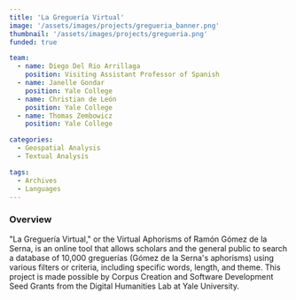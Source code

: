 ```yaml
---
title: 'La Greguería Virtual'
image: '/assets/images/projects/gregueria_banner.png'
thumbnail: '/assets/images/projects/gregueria.png'
funded: true

team:
  - name: Diego Del Rio Arrillaga
    position: Visiting Assistant Professor of Spanish
  - name: Janelle Gondar
    position: Yale College
  - name: Christian de León
    position: Yale College
  - name: Thomas Zembowicz
    position: Yale College

categories:
  - Geospatial Analysis
  - Textual Analysis

tags:
  - Archives
  - Languages
---
```


### Overview

"La Greguería Virtual," or the Virtual Aphorisms of Ramón Gómez de la Serna, is an online tool that allows scholars and the general public to search a database of 10,000 greguerías (Gómez de la Serna's aphorisms) using various filters or criteria, including specific words, length, and theme. This project is made possible by Corpus Creation and Software Development Seed Grants from the Digital Humanities Lab at Yale University.
